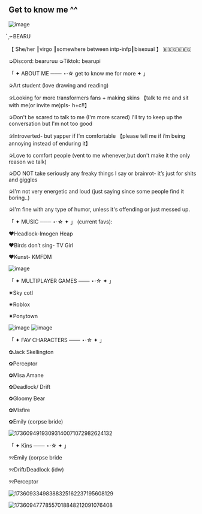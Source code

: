 ## Get to know me ^^
![image](https://github.com/user-attachments/assets/488d7d27-1be7-4078-becf-cca1988e41a1)

̗̀➛BEARU 

【 She/her ┃virgo ┃somewhere between intp-infp┃bisexual 】
🇪🇸🇬🇧🇧🇬

➭Discord: bearuruu
➭Tiktok: bearupi


 「 ✦ ABOUT ME ─── ⋆⋅☆ get to know me for more ✦ 」

✰Art student (love drawing and reading)

✰Looking for more transformers fans + making skins
【talk to me and sit with me(or invite me)pls- h+c!!】

✰Don't be scared to talk to me (I'm more scared) I'll try to keep up the conversation but I'm not too good

✰Introverted- but yapper if I’m comfortable
【please tell me if i’m being annoying instead of enduring it】

✰Love to comfort people (vent to me whenever,but don't make it the only reason we talk)

✰DO NOT take seriously any freaky things I say or brainrot- it’s just for shits and giggles 

✰I'm not very energetic and loud (just saying since some people find it boring..)

✰I'm fine with any type of humor, unless it's offending or just messed up.

「 ✦ MUSIC  ─── ⋆⋅☆ ✦ 」
(current favs):

♥Headlock-Imogen Heap 

♥Birds don’t sing- TV Girl 

♥Kunst- KMFDM

![image](https://github.com/user-attachments/assets/51bdd87f-7830-47a2-ad8c-d4df307f0c37)


「 ✦ MULTIPLAYER GAMES  ─── ⋆⋅☆  ✦ 」

✷Sky cotl 

✷Roblox

✷Ponytown

![image](https://github.com/user-attachments/assets/7810ef90-cc2b-4351-bb8d-38a4def4e42d)
![image](https://github.com/user-attachments/assets/235fae15-320b-45a0-8397-420684dadda9)

「 ✦ FAV CHARACTERS ─── ⋆⋅☆  ✦ 」

✿Jack Skellington 

✿Perceptor

✿Misa Amane

✿Deadlock/ Drift

✿Gloomy Bear

✿Misfire

✿Emily (corpse bride)

![17360949193093140071072982624132](https://github.com/user-attachments/assets/e2aad383-01a9-4e95-bdb1-143640502a39)


「 ✦ Kins ─── ⋆⋅☆  ✦ 」

୨୧Emily (corpse bride 

୨୧Drift/Deadlock (idw) 

୨୧Perceptor

![17360933498388325162237195608129](https://github.com/user-attachments/assets/e4980165-1798-4fb6-bf07-4c0bec95b4be)

![17360947778557018848212091076408](https://github.com/user-attachments/assets/915afca2-3442-4910-b7ba-b32833405d82)



